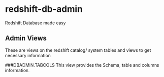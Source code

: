 # redshift-db-admin
Redshift Database made easy

## Admin Views
These are views on the redshift catalog/ system tables and views to get necessary information

###DBADMIN.TABCOLS
This view provides the Schema, table and columns information.




